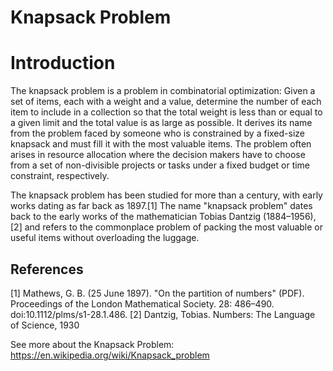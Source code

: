 # Knapsack Problem

# Introduction

The knapsack problem is a problem in combinatorial optimization: Given a set of items, each with a weight and a value, determine the number of each item to include in a collection so that the total weight is less than or equal to a given limit and the total value is as large as possible. It derives its name from the problem faced by someone who is constrained by a fixed-size knapsack and must fill it with the most valuable items. The problem often arises in resource allocation where the decision makers have to choose from a set of non-divisible projects or tasks under a fixed budget or time constraint, respectively.

The knapsack problem has been studied for more than a century, with early works dating as far back as 1897.[1] The name "knapsack problem" dates back to the early works of the mathematician Tobias Dantzig (1884–1956),[2] and refers to the commonplace problem of packing the most valuable or useful items without overloading the luggage.

## References

[1] Mathews, G. B. (25 June 1897). "On the partition of numbers" (PDF). Proceedings of the London Mathematical Society. 28: 486–490. doi:10.1112/plms/s1-28.1.486.
[2] Dantzig, Tobias. Numbers: The Language of Science, 1930


See more about the Knapsack Problem: https://en.wikipedia.org/wiki/Knapsack_problem
